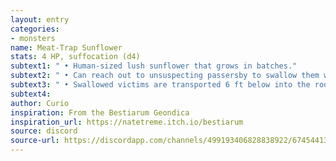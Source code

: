 ```yaml
---
layout: entry
categories:
- monsters 
name: Meat-Trap Sunflower
stats: 4 HP, suffocation (d4)
subtext1: " • Human-sized lush sunflower that grows in batches."
subtext2: " • Can reach out to unsuspecting passersby to swallow them whole."
subtext3: " • Swallowed victims are transported 6 ft below into the root chamber and begin to suffocate."
subtext4: 
author: Curio
inspiration: From the Bestiarum Geondica
inspiration_url: https://natetreme.itch.io/bestiarum
source: discord
source-url: https://discordapp.com/channels/499193406828838922/674544134798966806/705384387927081021
---
```

